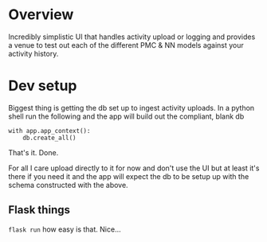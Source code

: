 # Overview
Incredibly simplistic UI that handles activity upload or logging and provides a venue to test out each of the different PMC & NN models against your activity history.


# Dev setup
Biggest thing is getting the db set up to ingest activity uploads. 
In a python shell run the following and the app will build out the compliant, blank db
```from app import app, db
with app.app_context():
    db.create_all()
```
That's it. Done.

For all I care upload directly to it for now and don't use the UI but at least it's there if you need it and the app will expect the db to be setup up with the schema constructed with the above.

## Flask things
`flask run` how easy is that. Nice...
